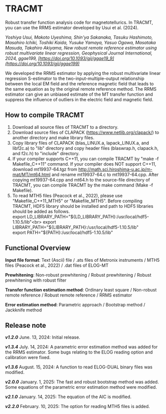 # TRACMT
Robust transfer function analysis code for magnetotellurics.
In TRACMT, you can use the RRMS estimator developed by Usui et al. (2024).

_Yoshiya Usui, Makoto Uyeshima, Shin'ya Sakanaka, Tasuku Hashimoto, Masahiro Ichiki, Toshiki Kaida, Yusuke Yamaya, Yasuo Ogawa, Masataka Masuda, Takahiro Akiyama, New robust remote reference estimator using robust multivariate linear regression, Geophysical Journal International, 2024, ggae199, [https://doi.org/10.1093/gji/ggae19_9](https://doi.org/10.1093/gji/ggae199)_

We developed the RRMS estimator by applying the robust multivariate linear regression S-estimator to the two-input-multiple-output relationship between the local EM field and the reference magnetic field that leads to the same equation as by the original remote reference method.
The RRMS estimator can give an unbiased estimate of the MT transfer function and suppress the influence of outliers in the electric field and magnetic
field.

## How to compile TRACMT
1) Download all source files of TRACMT to a directory.
2) Download source files of CLAPACK (https://www.netlib.org/clapack/) to another directory and make library files.
3) Copy library files of CLAPACK (blas_LINUX.a, lapack_LINUX.a, and libf2c.a) to "lib" directory and copy header files (blaswrap.h, clapack.h, and f2c.h) to "include" directory.
4) If your compiler supports C++11, you can compile TRACMT by "make -f Makefile_C++11" command.
   If your compiler does NOT support C++11, download mt19937-64.tgz from http://math.sci.hiroshima-u.ac.jp/m-mat/MT/mt64.html and rename mt19937-64.c to mt19937-64.cpp. 
   After copying mt19937-64.cpp and mt64.h to the source-file directory of TRACMT, you can compile TRACMT by the make command (Make -f Makefile).
5) To read MTH5 files (Peacock et al., 2022), please use "Makefile_C++11_MTH5" or "Makefile_MTH5". Before compiling TRACMT, HDF5 library should be installed and path to HDF5 libraries should be added as follows.<br>
   export LD_LIBRARY_PATH="${LD_LIBRARY_PATH}:/usr/local/hdf5-1.10.5/lib"<br>
   export LIBRARY_PATH="${LIBRARY_PATH}:/usr/local/hdf5-1.10.5/lib"<br>
   export PATH="${PATH}:/usr/local/hdf5-1.10.5/lib"<br>

## Functional Overview
**Input file format**: Text (Ascii) file / .ats files of Metronix instruments / MTH5 files (Peacock et al., 2022) / .dat files of ELOG-MT

**Prewhitening**: Non-robust prewhitening / Robust prewhitening / Robust prewhitening with robust filter

**Transfer function estimation method**: Ordinary least square / Non-robust remote reference / Robust remote reference / RRMS estimator

**Error estimation method**: Parametric approach / Bootstrap method / Jackknife method

## Release note
_**v1.2.0**_ June. 13, 2024: Initial release.

_**v1.3.4**_ July. 14, 2024:  A parametric error estimation method was added for the RRMS estimator. Some bugs relating to the ELOG reading option and calibration were fixed.

_**v1.3.6**_ August. 15, 2024: A function to read ELOG-DUAL binary files was modified.

_**v2.0.0**_ January. 1, 2025: The fast and robust bootstrap method was added. Some equations of the parametric error estimation method were modified.

_**v2.1.0**_ January. 14, 2025: The equation of the AIC is modified.

_**v2.2.0**_ February. 10, 2025: The option for reading MTH5 files is added.



